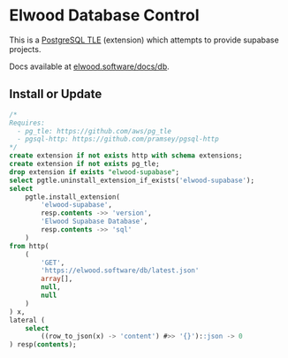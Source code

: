 # Elwood Database Control

This is a [PostgreSQL TLE](https://github.com/aws/pg_tle) (extension) which attempts to provide supabase projects.

Docs available at [elwood.software/docs/db](https://elwood.software/docs/db).

## Install or Update
```sql
/*
Requires:
  - pg_tle: https://github.com/aws/pg_tle
  - pgsql-http: https://github.com/pramsey/pgsql-http
*/
create extension if not exists http with schema extensions;
create extension if not exists pg_tle;
drop extension if exists "elwood-supabase";
select pgtle.uninstall_extension_if_exists('elwood-supabase');
select
    pgtle.install_extension(
        'elwood-supabase',
        resp.contents ->> 'version',
        'Elwood Supabase Database',
        resp.contents ->> 'sql'
    )
from http(
    (
        'GET',
        'https://elwood.software/db/latest.json'
        array[],
        null,
        null
    )
) x,
lateral (
    select
        ((row_to_json(x) -> 'content') #>> '{}')::json -> 0
) resp(contents);
```